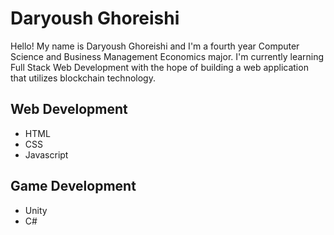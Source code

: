 # Daryoush Ghoreishi

Hello! My name is Daryoush Ghoreishi and I'm a fourth year Computer Science and Business Management Economics major. I'm currently learning Full Stack Web Development with the hope of building a web application that utilizes blockchain technology. 

## Web Development
* HTML
* CSS
* Javascript

## Game Development
* Unity
* C#

<!--
**DaryoushShah/DaryoushShah** is a ✨ _special_ ✨ repository because its `README.md` (this file) appears on your GitHub profile.

Here are some ideas to get you started:

- 🔭 I’m currently working on ...
- 🌱 I’m currently learning ...
- 👯 I’m looking to collaborate on ...
- 🤔 I’m looking for help with ...
- 💬 Ask me about ...
- 📫 How to reach me: ...
- 😄 Pronouns: ...
- ⚡ Fun fact: ...
-->
